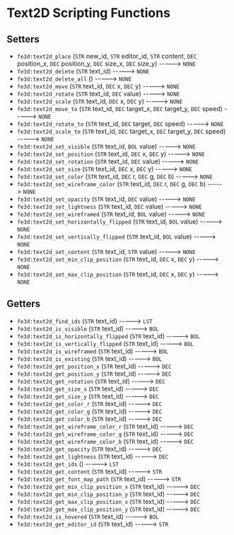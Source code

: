 # Text2D Scripting Functions

## Setters

- `fe3d:text2d_place` (`STR` new_id, `STR` editor_id, `STR` content, `DEC` position_x, `DEC` position_y, `DEC` size_x, `DEC` size_y) -----> `NONE`
- `fe3d:text2d_delete` (`STR` text_id) -----> `NONE`
- `fe3d:text2d_delete_all` () -----> `NONE`
- `fe3d:text2d_move` (`STR` text_id, `DEC` x, `DEC` y) -----> `NONE`
- `fe3d:text2d_rotate` (`STR` text_id, `DEC` value) -----> `NONE`
- `fe3d:text2d_scale` (`STR` text_id, `DEC` x, `DEC` y) -----> `NONE`
- `fe3d:text2d_move_to` (`STR` text_id, `DEC` target_x, `DEC` target_y, `DEC` speed) -----> `NONE`
- `fe3d:text2d_rotate_to` (`STR` text_id, `DEC` target, `DEC` speed) -----> `NONE`
- `fe3d:text2d_scale_to` (`STR` text_id, `DEC` target_x, `DEC` target_y, `DEC` speed) -----> `NONE`
- `fe3d:text2d_set_visible` (`STR` text_id, `BOL` value) -----> `NONE`
- `fe3d:text2d_set_position` (`STR` text_id, `DEC` x, `DEC` y) -----> `NONE`
- `fe3d:text2d_set_rotation` (`STR` text_id, `DEC` value) -----> `NONE`
- `fe3d:text2d_set_size` (`STR` text_id, `DEC` x, `DEC` y) -----> `NONE`
- `fe3d:text2d_set_color` (`STR` text_id, `DEC` r, `DEC` g, `DEC` b) -----> `NONE`
- `fe3d:text2d_set_wireframe_color` (`STR` text_id, `DEC` r, `DEC` g, `DEC` b) -----> `NONE`
- `fe3d:text2d_set_opacity` (`STR` text_id, `DEC` value) -----> `NONE`
- `fe3d:text2d_set_lightness` (`STR` text_id, `DEC` value) -----> `NONE`
- `fe3d:text2d_set_wireframed` (`STR` text_id, `BOL` value) -----> `NONE`
- `fe3d:text2d_set_horizontally_flipped` (`STR` text_id, `BOL` value) -----> `NONE`
- `fe3d:text2d_set_vertically_flipped` (`STR` text_id, `BOL` value) -----> `NONE`
- `fe3d:text2d_set_content` (`STR` text_id, `STR` value) -----> `NONE`
- `fe3d:text2d_set_min_clip_position` (`STR` text_id, `DEC` x, `DEC` y) -----> `NONE`
- `fe3d:text2d_set_max_clip_position` (`STR` text_id, `DEC` x, `DEC` y) -----> `NONE`

## Getters

- `fe3d:text2d_find_ids` (`STR` text_id) -----> `LST`
- `fe3d:text2d_is_visible` (`STR` text_id) -----> `BOL`
- `fe3d:text2d_is_horizontally_flipped` (`STR` text_id) -----> `BOL`
- `fe3d:text2d_is_vertically_flipped` (`STR` text_id) -----> `BOL`
- `fe3d:text2d_is_wireframed` (`STR` text_id) -----> `BOL`
- `fe3d:text2d_is_existing` (`STR` text_id) -----> `BOL`
- `fe3d:text2d_get_position_x` (`STR` text_id) -----> `DEC`
- `fe3d:text2d_get_position_y` (`STR` text_id) -----> `DEC`
- `fe3d:text2d_get_rotation` (`STR` text_id) -----> `DEC`
- `fe3d:text2d_get_size_x` (`STR` text_id) -----> `DEC`
- `fe3d:text2d_get_size_y` (`STR` text_id) -----> `DEC`
- `fe3d:text2d_get_color_r` (`STR` text_id) -----> `DEC`
- `fe3d:text2d_get_color_g` (`STR` text_id) -----> `DEC`
- `fe3d:text2d_get_color_b` (`STR` text_id) -----> `DEC`
- `fe3d:text2d_get_wireframe_color_r` (`STR` text_id) -----> `DEC`
- `fe3d:text2d_get_wireframe_color_g` (`STR` text_id) -----> `DEC`
- `fe3d:text2d_get_wireframe_color_b` (`STR` text_id) -----> `DEC`
- `fe3d:text2d_get_opacity` (`STR` text_id) -----> `DEC`
- `fe3d:text2d_get_lightness` (`STR` text_id) -----> `DEC`
- `fe3d:text2d_get_ids` () -----> `LST`
- `fe3d:text2d_get_content` (`STR` text_id) -----> `STR`
- `fe3d:text2d_get_font_map_path` (`STR` text_id) -----> `STR`
- `fe3d:text2d_get_min_clip_position_x` (`STR` text_id) -----> `DEC`
- `fe3d:text2d_get_min_clip_position_y` (`STR` text_id) -----> `DEC`
- `fe3d:text2d_get_max_clip_position_x` (`STR` text_id) -----> `DEC`
- `fe3d:text2d_get_max_clip_position_y` (`STR` text_id) -----> `DEC`
- `fe3d:text2d_is_hovered` (`STR` text_id) -----> `BOL`
- `fe3d:text2d_get_editor_id` (`STR` text_id) -----> `STR`
